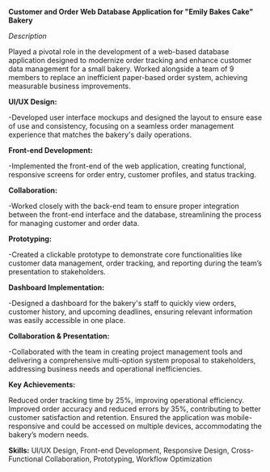 **Customer and Order Web Database Application for "Emily Bakes Cake" Bakery**

*Description*

Played a pivotal role in the development of a web-based database application designed to modernize order tracking and enhance customer data management for a small bakery. Worked alongside a team of 9 members to replace an inefficient paper-based order system, achieving measurable business improvements.


**UI/UX Design:** 

  -Developed user interface mockups and designed the layout to ensure ease of use and consistency, focusing on a seamless order management experience that matches the bakery's daily operations.

**Front-end Development:** 

  -Implemented the front-end of the web application, creating functional, responsive screens for order entry, customer profiles, and status tracking.

**Collaboration:** 

  -Worked closely with the back-end team to ensure proper integration between the front-end interface and the database, streamlining the process for managing customer and order data.

**Prototyping:** 

  -Created a clickable prototype to demonstrate core functionalities like customer data management, order tracking, and reporting during the team’s presentation to stakeholders.

**Dashboard Implementation:**

  -Designed a dashboard for the bakery's staff to quickly view orders, customer history, and upcoming deadlines, ensuring relevant information was easily accessible in one place.

**Collaboration & Presentation:** 

  -Collaborated with the team in creating project management tools and delivering a comprehensive multi-option system proposal to stakeholders, addressing business needs and operational inefficiencies.

**Key Achievements:** 

Reduced order tracking time by 25%, improving operational efficiency.
Improved order accuracy and reduced errors by 35%, contributing to better customer satisfaction and retention.
Ensured the application was mobile-responsive and could be accessed on multiple devices, accommodating the bakery’s modern needs.

**Skills:** 
UI/UX Design, Front-end Development, Responsive Design, Cross-Functional Collaboration, Prototyping, Workflow Optimization
